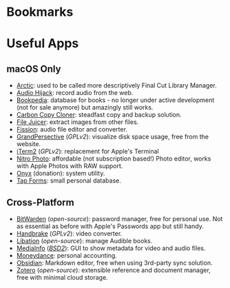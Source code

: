 Bookmarks
=========

# Useful Apps

## macOS Only

- [Arctic](https://hedge.co/products/arctic): used to be called more descriptively Final Cut Library Manager.
- [Audio Hijack](https://rogueamoeba.com/audiohijack/): record audio from the web.
- [Bookpedia](https://www.bruji.com/bookpedia/): database for books - no longer under active development (not for sale anymore) but amazingly still
  works.
- [Carbon Copy Cloner](https://bombich.com): steadfast copy and backup solution.
- [File Juicer](https://echoone.com/filejuicer/): extract images from other files.
- [Fission](https://rogueamoeba.com/fission/): audio file editor and converter.
- [GrandPersective](https://grandperspectiv.sourceforge.net) (*GPLv2*): visualize disk space usage, free from the website. 
- [iTerm2](https://iterm2.com) (*GPLv2*): replacement for Apple's Terminal
- [Nitro Photo](https://www.gentlemencoders.com): affordable (not subscription based!) Photo editor, works with Apple Photos with RAW support.
- [Onyx](https://www.titanium-software.fr/en/onyx.html) (donation): system utility. 
- [Tap Forms](https://www.tapforms.com): small personal database.

## Cross-Platform 

- [BitWarden](https://bitwarden.com) (*open-source*): password manager, free for personal use. Not as essential as before with Apple's
  Passwords app but still handy.
- [Handbrake](https://handbrake.fr) (*GPLv2*): video converter.
- [Libation](https://getlibation.com) (*open-source*): manage Audible books. 
- [MediaInfo](https://mediaarea.net/en/MediaInfo) ([*BSD2*](https://github.com/MediaArea/MediaInfo)): GUI to show metadata for video and audio files.
- [Moneydance](https://moneydance.com): personal accounting.
- [Obsidian](https://obsidian.md): Markdown editor, free when using 3rd-party sync solution.
- [Zotero](https://www.zotero.org) (*open-source*): extensible reference and document manager, free with minimal cloud storage.
